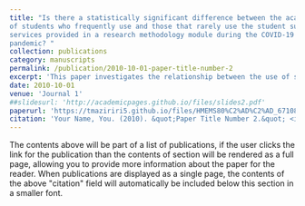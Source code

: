 ```yaml
---
title: "Is there a statistically significant difference between the academic performance 
of students who frequently use and those that rarely use the student support 
services provided in a research methodology module during the COVID-19 
pandemic? "
collection: publications
category: manuscripts
permalink: /publication/2010-10-01-paper-title-number-2
excerpt: 'This paper investigates the relationship between the use of student support services and academic performance in a research methodology module during the COVID-19 pandemic. It focuses on whether students who frequently accessed services such as tutoring, consultations, and online resources performed significantly better than those who made limited use of them. The study highlights how structured academic support played a critical role in helping students adapt to remote learning challenges. Findings emphasize the importance of institutional support systems in improving student outcomes, particularly during periods of disruption and uncertainty.'
date: 2010-10-01
venue: 'Journal 1'
##slidesurl: 'http://academicpages.github.io/files/slides2.pdf'
paperurl: 'https://tmaziriri5.github.io/files/HMEMS80%C2%AD%C2%AD_67108768_Maziriri_TL.pdf'
citation: 'Your Name, You. (2010). &quot;Paper Title Number 2.&quot; <i>Journal 1</i>. 1(2).'
---
```


The contents above will be part of a list of publications, if the user clicks the link for the publication than the contents of section will be rendered as a full page, allowing you to provide more information about the paper for the reader. When publications are displayed as a single page, the contents of the above "citation" field will automatically be included below this section in a smaller font.
